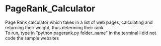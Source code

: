 # PageRank_Calculator
Page Rank calculator which takes in a list of web pages, calculating and returning their weight, thus determing their rank <br />
To run, type in "python pagerank.py folder_name" in the terminal
I did not code the sample websites

